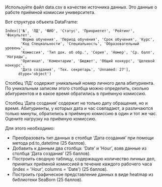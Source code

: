 Используйте файл data.csv в качестве источника данных. Это данные о работе приёмной комиссии университета.

Вот структура объекта DataFrame:
````
Index(['№', 'ЛД', 'ФИО', 'Статус', 'Приориетет', 'Рейтинг', 'Факультет',
       'Форма обучения', 'Период обучения', 'Срок обучения', 'Курс',
       'Код Специальности', 'Специальность', 'Образовательный уровень',
       'Комиссия', 'Тип док. об обр.', 'Серия', 'Номер', 'Ср. балл', 'Награды',
       'Оригинал', 'Коментарии', 'Бюджет', 'Общий конкурс', 'Целевой конкурс',
       'Дата создания', 'Тех. секретарь', 'Unnamed: 27'],
      dtype='object')
````
Столбец ‘ЛД’ содержит уникальный номер личного дела абитуриента. По уникальным записям этого столбца можно определить, сколько абитуриентов и в какое время обратились в приёмную комиссию.

Столбец ‘Дата создания’ содержит не только дату обращения, но и время. Абитуриенты, у которых дата и час совпадают, а различаются только минуты, обратились в приёмную комиссию в один и тот же час. Оцените нагрузку на приёмную комиссию.

Для этого необходимо:

- Преобразовать тип данных в столбце ‘Дата создания’ при помощи метода pd.to_datetime (25 баллов).
- Добавить к данным два столбца: ‘Date’ и ’Hour’, взяв данные из столбца ‘Дата создания’ (25 баллов).
- Построить сводную таблицу, содержащую количество личных дел, принятых приёмной комиссией в течение каждого рабочего часа (index = 'Hour', columns = 'Date') (25 баллов).
- Построить графическое представление данных в виде heatmap из библиотеки SeaBorn (25 баллов).